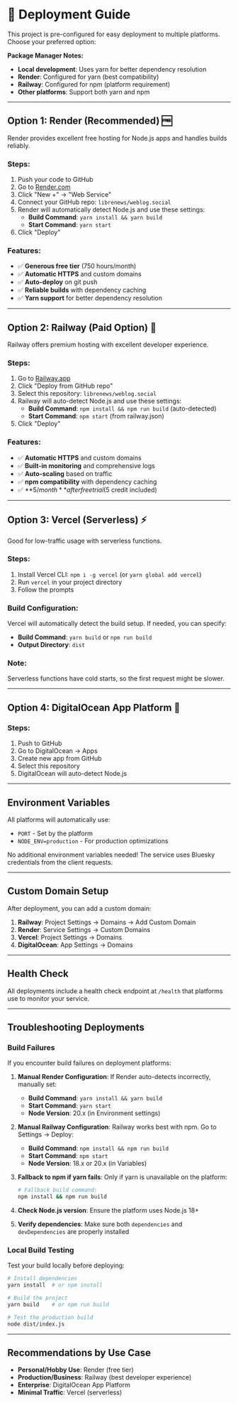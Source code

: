 # 🚀 Deployment Guide

This project is pre-configured for easy deployment to multiple platforms. Choose your preferred option:

**Package Manager Notes:**
- **Local development**: Uses yarn for better dependency resolution
- **Render**: Configured for yarn (best compatibility)  
- **Railway**: Configured for npm (platform requirement)
- **Other platforms**: Support both yarn and npm

---

## Option 1: Render (Recommended) 🆓

Render provides excellent free hosting for Node.js apps and handles builds reliably.

### Steps:
1. Push your code to GitHub  
2. Go to [Render.com](https://render.com)
3. Click "New +" → "Web Service"
4. Connect your GitHub repo: `librenews/weblog.social`
5. Render will automatically detect Node.js and use these settings:
   - **Build Command**: `yarn install && yarn build`  
   - **Start Command**: `yarn start`
6. Click "Deploy"

### Features:
- ✅ **Generous free tier** (750 hours/month)
- ✅ **Automatic HTTPS** and custom domains
- ✅ **Auto-deploy** on git push
- ✅ **Reliable builds** with dependency caching
- ✅ **Yarn support** for better dependency resolution

---

## Option 2: Railway (Paid Option) 🚂

Railway offers premium hosting with excellent developer experience.

### Steps:
1. Go to [Railway.app](https://railway.app)
2. Click "Deploy from GitHub repo"
3. Select this repository: `librenews/weblog.social`
4. Railway will auto-detect Node.js and use these settings:
   - **Build Command**: `npm install && npm run build` (auto-detected)
   - **Start Command**: `npm start` (from railway.json)
5. Click "Deploy"

### Features:
- ✅ **Automatic HTTPS** and custom domains
- ✅ **Built-in monitoring** and comprehensive logs
- ✅ **Auto-scaling** based on traffic
- ✅ **npm compatibility** with dependency caching
- ✅ **$5/month** after free trial ($5 credit included)

---

## Option 3: Vercel (Serverless) ⚡

Good for low-traffic usage with serverless functions.

### Steps:
1. Install Vercel CLI: `npm i -g vercel` (or `yarn global add vercel`)
2. Run `vercel` in your project directory
3. Follow the prompts

### Build Configuration:
Vercel will automatically detect the build setup. If needed, you can specify:
- **Build Command**: `yarn build` or `npm run build`
- **Output Directory**: `dist`

### Note:
Serverless functions have cold starts, so the first request might be slower.

---

## Option 4: DigitalOcean App Platform 🌊

### Steps:
1. Push to GitHub
2. Go to DigitalOcean → Apps
3. Create new app from GitHub
4. Select this repository
5. DigitalOcean will auto-detect Node.js

---

## Environment Variables

All platforms will automatically use:
- `PORT` - Set by the platform
- `NODE_ENV=production` - For production optimizations

No additional environment variables needed! The service uses Bluesky credentials from the client requests.

---

## Custom Domain Setup

After deployment, you can add a custom domain:

1. **Railway**: Project Settings → Domains → Add Custom Domain
2. **Render**: Service Settings → Custom Domains
3. **Vercel**: Project Settings → Domains
4. **DigitalOcean**: App Settings → Domains

---

## Health Check

All deployments include a health check endpoint at `/health` that platforms use to monitor your service.

---

## Troubleshooting Deployments

### Build Failures
If you encounter build failures on deployment platforms:

1. **Manual Render Configuration**: If Render auto-detects incorrectly, manually set:
   - **Build Command**: `yarn install && yarn build`
   - **Start Command**: `yarn start`  
   - **Node Version**: 20.x (in Environment settings)

2. **Manual Railway Configuration**: Railway works best with npm. Go to Settings → Deploy:
   - **Build Command**: `npm install && npm run build`
   - **Start Command**: `npm start`
   - **Node Version**: 18.x or 20.x (in Variables)

3. **Fallback to npm if yarn fails**: Only if yarn is unavailable on the platform:
   ```bash
   # Fallback build command:
   npm install && npm run build
   ```

4. **Check Node.js version**: Ensure the platform uses Node.js 18+
5. **Verify dependencies**: Make sure both `dependencies` and `devDependencies` are properly installed

### Local Build Testing
Test your build locally before deploying:
```bash
# Install dependencies
yarn install  # or npm install

# Build the project
yarn build    # or npm run build

# Test the production build
node dist/index.js
```

---

## Recommendations by Use Case

- **Personal/Hobby Use**: Render (free tier)
- **Production/Business**: Railway (best developer experience)
- **Enterprise**: DigitalOcean App Platform
- **Minimal Traffic**: Vercel (serverless)

